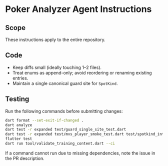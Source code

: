 # Poker Analyzer Agent Instructions

## Scope
These instructions apply to the entire repository.

## Code
- Keep diffs small (ideally touching 1–2 files).
- Treat enums as append-only; avoid reordering or renaming existing entries.
- Maintain a single canonical guard site for `SpotKind`.

## Testing
Run the following commands before submitting changes:

```bash
dart format --set-exit-if-changed .
dart analyze
dart test -r expanded test/guard_single_site_test.dart
dart test -r expanded test/mvs_player_smoke_test.dart test/spotkind_integrity_smoke_test.dart
flutter test
dart run tool/validate_training_content.dart --ci
```

If a command cannot run due to missing dependencies, note the issue in the PR description.
